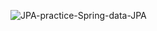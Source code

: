 ![JPA-practice-Spring-data-JPA](https://user-images.githubusercontent.com/109155268/231992036-488eaf21-7d63-4faa-bd62-0d22ec868e77.gif)
